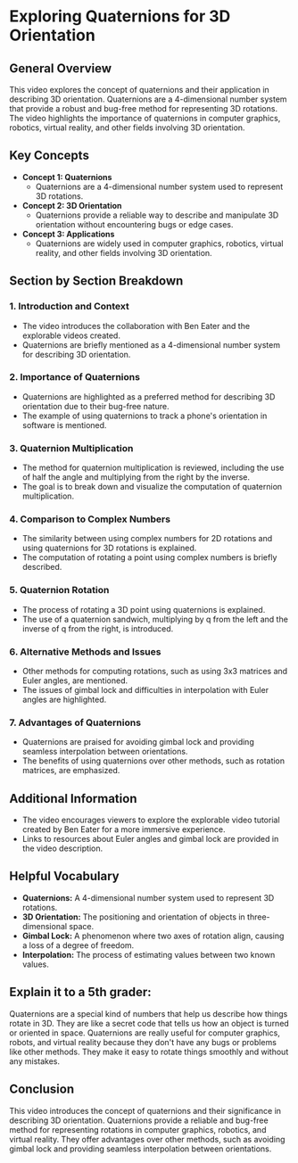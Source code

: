 # Exploring Quaternions for 3D Orientation

## General Overview
This video explores the concept of quaternions and their application in describing 3D orientation. Quaternions are a 4-dimensional number system that provide a robust and bug-free method for representing 3D rotations. The video highlights the importance of quaternions in computer graphics, robotics, virtual reality, and other fields involving 3D orientation.

## Key Concepts
- **Concept 1: Quaternions**
    - Quaternions are a 4-dimensional number system used to represent 3D rotations.
- **Concept 2: 3D Orientation**
    - Quaternions provide a reliable way to describe and manipulate 3D orientation without encountering bugs or edge cases.
- **Concept 3: Applications**
    - Quaternions are widely used in computer graphics, robotics, virtual reality, and other fields involving 3D orientation.

## Section by Section Breakdown

### 1. Introduction and Context
- The video introduces the collaboration with Ben Eater and the explorable videos created.
- Quaternions are briefly mentioned as a 4-dimensional number system for describing 3D orientation.

### 2. Importance of Quaternions
- Quaternions are highlighted as a preferred method for describing 3D orientation due to their bug-free nature.
- The example of using quaternions to track a phone's orientation in software is mentioned.

### 3. Quaternion Multiplication
- The method for quaternion multiplication is reviewed, including the use of half the angle and multiplying from the right by the inverse.
- The goal is to break down and visualize the computation of quaternion multiplication.

### 4. Comparison to Complex Numbers
- The similarity between using complex numbers for 2D rotations and using quaternions for 3D rotations is explained.
- The computation of rotating a point using complex numbers is briefly described.

### 5. Quaternion Rotation
- The process of rotating a 3D point using quaternions is explained.
- The use of a quaternion sandwich, multiplying by q from the left and the inverse of q from the right, is introduced.

### 6. Alternative Methods and Issues
- Other methods for computing rotations, such as using 3x3 matrices and Euler angles, are mentioned.
- The issues of gimbal lock and difficulties in interpolation with Euler angles are highlighted.

### 7. Advantages of Quaternions
- Quaternions are praised for avoiding gimbal lock and providing seamless interpolation between orientations.
- The benefits of using quaternions over other methods, such as rotation matrices, are emphasized.

## Additional Information
- The video encourages viewers to explore the explorable video tutorial created by Ben Eater for a more immersive experience.
- Links to resources about Euler angles and gimbal lock are provided in the video description.

## Helpful Vocabulary
- **Quaternions:** A 4-dimensional number system used to represent 3D rotations.
- **3D Orientation:** The positioning and orientation of objects in three-dimensional space.
- **Gimbal Lock:** A phenomenon where two axes of rotation align, causing a loss of a degree of freedom.
- **Interpolation:** The process of estimating values between two known values.

## Explain it to a 5th grader:
Quaternions are a special kind of numbers that help us describe how things rotate in 3D. They are like a secret code that tells us how an object is turned or oriented in space. Quaternions are really useful for computer graphics, robots, and virtual reality because they don't have any bugs or problems like other methods. They make it easy to rotate things smoothly and without any mistakes.

## Conclusion
This video introduces the concept of quaternions and their significance in describing 3D orientation. Quaternions provide a reliable and bug-free method for representing rotations in computer graphics, robotics, and virtual reality. They offer advantages over other methods, such as avoiding gimbal lock and providing seamless interpolation between orientations.